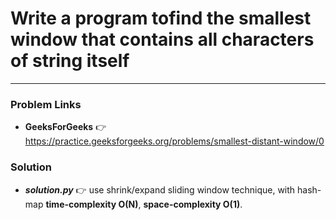 # Write a program tofind the smallest window that contains all characters of string itself

---

### Problem Links
- **__GeeksForGeeks__** :point_right: https://practice.geeksforgeeks.org/problems/smallest-distant-window/0

### Solution
- **_solution.py_** :point_right: use shrink/expand sliding window technique, with hash-map **time-complexity O(N)**, **space-complexity O(1)**.

